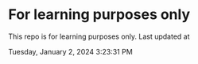 # For learning purposes only
This repo is for learning purposes only.
Last updated at

Tuesday, January 2, 2024 3:23:31 PM

